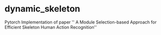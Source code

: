 # dynamic_skeleton
Pytorch Implementation of paper '' A Module Selection-based Approach for Efficient Skeleton Human Action Recognition''
